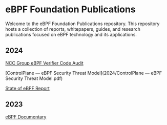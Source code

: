 # eBPF Foundation Publications

Welcome to the eBPF Foundation Publications repository. This repository hosts a collection of reports, whitepapers, guides, and research publications focused on eBPF technology and its applications.


## 2024

[NCC Group eBPF Verifier Code Audit](2024/NCC_Group_NCCGroup_E015561_Report_2024-11-11_v1.0.pdf)

[ControlPlane — eBPF Security Threat Model](2024/ControlPlane — eBPF Security Threat Model.pdf)

[State of eBPF Report](2024/The_State_of_eBPF.pdf)

## 2023

[eBPF Documentary](https://www.youtube.com/watch?v=Wb_vD3XZYOA)
